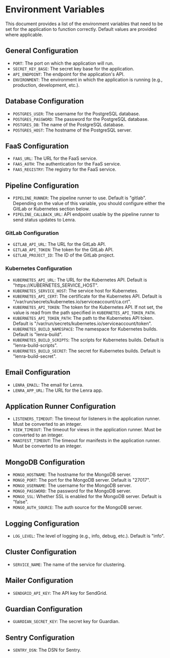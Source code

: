 # Environment Variables

This document provides a list of the environment variables that need to be set for the application to function correctly. Default values are provided where applicable.

## General Configuration

- `PORT`: The port on which the application will run.
- `SECRET_KEY_BASE`: The secret key base for the application.
- `API_ENDPOINT`: The endpoint for the application's API.
- `ENVIRONMENT`: The environment in which the application is running (e.g., production, development, etc.).

## Database Configuration

- `POSTGRES_USER`: The username for the PostgreSQL database.
- `POSTGRES_PASSWORD`: The password for the PostgreSQL database.
- `POSTGRES_DB`: The name of the PostgreSQL database.
- `POSTGRES_HOST`: The hostname of the PostgreSQL server.

## FaaS Configuration

- `FAAS_URL`: The URL for the FaaS service.
- `FAAS_AUTH`: The authentication for the FaaS service.
- `FAAS_REGISTRY`: The registry for the FaaS service.

## Pipeline Configuration

- `PIPELINE_RUNNER`: The pipeline runner to use. Default is "gitlab". Depending on the value of this variable, you should configure either the GitLab or Kubernetes section below.
- `PIPELINE_CALLBACK_URL`: API endpoint usable by the pipeline runner to send status updates to Lenra.

### GitLab Configuration

- `GITLAB_API_URL`: The URL for the GitLab API.
- `GITLAB_API_TOKEN`: The token for the GitLab API.
- `GITLAB_PROJECT_ID`: The ID of the GitLab project.

### Kubernetes Configuration

- `KUBERNETES_API_URL`: The URL for the Kubernetes API. Default is "https://KUBERNETES_SERVICE_HOST".
- `KUBERNETES_SERVICE_HOST`: The service host for Kubernetes.
- `KUBERNETES_API_CERT`: The certificate for the Kubernetes API. Default is "/var/run/secrets/kubernetes.io/serviceaccount/ca.crt".
- `KUBERNETES_API_TOKEN`: The token for the Kubernetes API. If not set, the value is read from the path specified in `KUBERNETES_API_TOKEN_PATH`.
- `KUBERNETES_API_TOKEN_PATH`: The path to the Kubernetes API token. Default is "/var/run/secrets/kubernetes.io/serviceaccount/token".
- `KUBERNETES_BUILD_NAMESPACE`: The namespace for Kubernetes builds. Default is "lenra-build".
- `KUBERNETES_BUILD_SCRIPTS`: The scripts for Kubernetes builds. Default is "lenra-build-scripts".
- `KUBERNETES_BUILD_SECRET`: The secret for Kubernetes builds. Default is "lenra-build-secret".

## Email Configuration

- `LENRA_EMAIL`: The email for Lenra.
- `LENRA_APP_URL`: The URL for the Lenra app.

## Application Runner Configuration

- `LISTENERS_TIMEOUT`: The timeout for listeners in the application runner. Must be converted to an integer.
- `VIEW_TIMEOUT`: The timeout for views in the application runner. Must be converted to an integer.
- `MANIFEST_TIMEOUT`: The timeout for manifests in the application runner. Must be converted to an integer.

## MongoDB Configuration

- `MONGO_HOSTNAME`: The hostname for the MongoDB server.
- `MONGO_PORT`: The port for the MongoDB server. Default is "27017".
- `MONGO_USERNAME`: The username for the MongoDB server.
- `MONGO_PASSWORD`: The password for the MongoDB server.
- `MONGO_SSL`: Whether SSL is enabled for the MongoDB server. Default is "false".
- `MONGO_AUTH_SOURCE`: The auth source for the MongoDB server.

## Logging Configuration

- `LOG_LEVEL`: The level of logging (e.g., info, debug, etc.). Default is "info".

## Cluster Configuration

- `SERVICE_NAME`: The name of the service for clustering.

## Mailer Configuration

- `SENDGRID_API_KEY`: The API key for SendGrid.

## Guardian Configuration

- `GUARDIAN_SECRET_KEY`: The secret key for Guardian.

## Sentry Configuration

- `SENTRY_DSN`: The DSN for Sentry.
